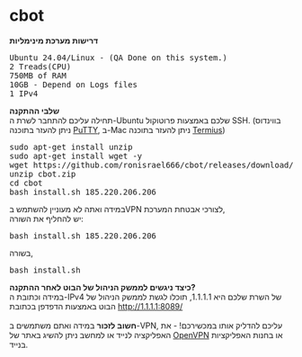 # cbot


**דרישות מערכת מינימליות**<br/>
<pre>
Ubuntu 24.04/Linux - (QA Done on this system.)
2 Treads(CPU)
750MB of RAM
10GB - Depend on Logs files
1 IPv4
</pre>
**שלבי ההתקנה**<br/>
תחילה עליכם להתחבר לשרת ה-Ubuntu שלכם באמצעות פרוטוקול SSH. (בווינדוס ניתן להעזר בתוכנה [PuTTY](https://putty.org), ב-Mac ניתן להעזר בתוכנה [Termius](https://apps.apple.com/us/app/termius-terminal-ssh-client/id549039908))

<pre>
sudo apt-get install unzip
sudo apt-get install wget -y
wget https://github.com/ronisrael666/cbot/releases/download/ver-1.2/cbot.zip
unzip cbot.zip
cd cbot
bash install.sh 185.220.206.206
</pre>
במידה ואתה לא מעוניין להשתמש בVPN לצורכי אבטחת המערכת,<br/>
יש להחליף את השורה:
<pre>
bash install.sh 185.220.206.206
</pre>
בשורה,
<pre>
bash install.sh
</pre>

**כיצד ניגשים לממשק הניהול של הבוט לאחר ההתקנה?**<br/>
במידה וכתובת ה-IPv4 של השרת שלכם היא 1.1.1.1, תוכלו לגשת לממשק הניהול של הבוט באמצעות הדפדפן בכתובת http://1.1.1.1:8089/<br/><br/>
**חשוב לזכור**
במידה ואתם משתמשים ב-VPN, עליכם להדליק אותו במכשירכם! - את האפליקציה לנייד או למחשב ניתן להשיג באתר של [OpenVPN](https://openvpn.net/client/client-connect-vpn-for-windows/) או בחנות האפליקציות בנייד.
